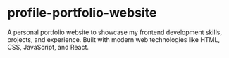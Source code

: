 # profile-portfolio-website
A personal portfolio website to showcase my frontend development skills, projects, and experience. Built with modern web technologies like HTML, CSS, JavaScript, and React.

